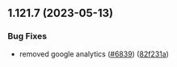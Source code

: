 ## 1.121.7 (2023-05-13)


### Bug Fixes

* removed google analytics ([#6839](https://github.com/EddieHubCommunity/LinkFree/issues/6839)) ([82f231a](https://github.com/EddieHubCommunity/LinkFree/commit/82f231a506600ab4b2865be385452abc0b51cca7))



